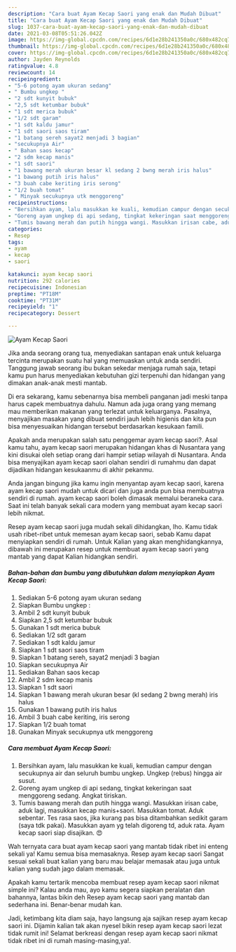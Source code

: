 ```yaml
---
description: "Cara buat Ayam Kecap Saori yang enak dan Mudah Dibuat"
title: "Cara buat Ayam Kecap Saori yang enak dan Mudah Dibuat"
slug: 1037-cara-buat-ayam-kecap-saori-yang-enak-dan-mudah-dibuat
date: 2021-03-08T05:51:26.042Z
image: https://img-global.cpcdn.com/recipes/6d1e28b241350a0c/680x482cq70/ayam-kecap-saori-foto-resep-utama.jpg
thumbnail: https://img-global.cpcdn.com/recipes/6d1e28b241350a0c/680x482cq70/ayam-kecap-saori-foto-resep-utama.jpg
cover: https://img-global.cpcdn.com/recipes/6d1e28b241350a0c/680x482cq70/ayam-kecap-saori-foto-resep-utama.jpg
author: Jayden Reynolds
ratingvalue: 4.8
reviewcount: 14
recipeingredient:
- "5-6 potong ayam ukuran sedang"
- " Bumbu ungkep "
- "2 sdt kunyit bubuk"
- "2,5 sdt ketumbar bubuk"
- "1 sdt merica bubuk"
- "1/2 sdt garam"
- "1 sdt kaldu jamur"
- "1 sdt saori saos tiram"
- "1 batang sereh sayat2 menjadi 3 bagian"
- "secukupnya Air"
- " Bahan saos kecap"
- "2 sdm kecap manis"
- "1 sdt saori"
- "1 bawang merah ukuran besar kl sedang 2 bwng merah iris halus"
- "1 bawang putih iris halus"
- "3 buah cabe keriting iris serong"
- "1/2 buah tomat"
- " Minyak secukupnya utk menggoreng"
recipeinstructions:
- "Bersihkan ayam, lalu masukkan ke kuali, kemudian campur dengan secukupnya air dan seluruh bumbu ungkep. Ungkep (rebus) hingga air susut."
- "Goreng ayam ungkep di api sedang, tingkat kekeringan saat menggoreng sedang. Angkat tiriskan."
- "Tumis bawang merah dan putih hingga wangi. Masukkan irisan cabe, aduk lagi, masukkan kecap manis+saori. Masukkan tomat. Aduk sebentar. Tes rasa saos, jika kurang pas bisa ditambahkan sedikit garam (saya tdk pakai). Masukkan ayam yg telah digoreng td, aduk rata. Ayam kecap saori siap disajikan. 😍"
categories:
- Resep
tags:
- ayam
- kecap
- saori

katakunci: ayam kecap saori 
nutrition: 292 calories
recipecuisine: Indonesian
preptime: "PT18M"
cooktime: "PT31M"
recipeyield: "1"
recipecategory: Dessert

---
```



![Ayam Kecap Saori](https://img-global.cpcdn.com/recipes/6d1e28b241350a0c/680x482cq70/ayam-kecap-saori-foto-resep-utama.jpg)

Jika anda seorang orang tua, menyediakan santapan enak untuk keluarga tercinta merupakan suatu hal yang memuaskan untuk anda sendiri. Tanggung jawab seorang ibu bukan sekedar menjaga rumah saja, tetapi kamu pun harus menyediakan kebutuhan gizi terpenuhi dan hidangan yang dimakan anak-anak mesti mantab.

Di era  sekarang, kamu sebenarnya bisa membeli panganan jadi meski tanpa harus capek membuatnya dahulu. Namun ada juga orang yang memang mau memberikan makanan yang terlezat untuk keluarganya. Pasalnya, menyajikan masakan yang dibuat sendiri jauh lebih higienis dan kita pun bisa menyesuaikan hidangan tersebut berdasarkan kesukaan famili. 



Apakah anda merupakan salah satu penggemar ayam kecap saori?. Asal kamu tahu, ayam kecap saori merupakan hidangan khas di Nusantara yang kini disukai oleh setiap orang dari hampir setiap wilayah di Nusantara. Anda bisa menyajikan ayam kecap saori olahan sendiri di rumahmu dan dapat dijadikan hidangan kesukaanmu di akhir pekanmu.

Anda jangan bingung jika kamu ingin menyantap ayam kecap saori, karena ayam kecap saori mudah untuk dicari dan juga anda pun bisa membuatnya sendiri di rumah. ayam kecap saori boleh dimasak memalui beraneka cara. Saat ini telah banyak sekali cara modern yang membuat ayam kecap saori lebih nikmat.

Resep ayam kecap saori juga mudah sekali dihidangkan, lho. Kamu tidak usah ribet-ribet untuk memesan ayam kecap saori, sebab Kamu dapat menyiapkan sendiri di rumah. Untuk Kalian yang akan menghidangkannya, dibawah ini merupakan resep untuk membuat ayam kecap saori yang mantab yang dapat Kalian hidangkan sendiri.

<!--inarticleads1-->

##### Bahan-bahan dan bumbu yang dibutuhkan dalam menyiapkan Ayam Kecap Saori:

1. Sediakan 5-6 potong ayam ukuran sedang
1. Siapkan  Bumbu ungkep :
1. Ambil 2 sdt kunyit bubuk
1. Siapkan 2,5 sdt ketumbar bubuk
1. Gunakan 1 sdt merica bubuk
1. Sediakan 1/2 sdt garam
1. Sediakan 1 sdt kaldu jamur
1. Siapkan 1 sdt saori saos tiram
1. Siapkan 1 batang sereh, sayat2 menjadi 3 bagian
1. Siapkan secukupnya Air
1. Sediakan  Bahan saos kecap
1. Ambil 2 sdm kecap manis
1. Siapkan 1 sdt saori
1. Siapkan 1 bawang merah ukuran besar (kl sedang 2 bwng merah) iris halus
1. Gunakan 1 bawang putih iris halus
1. Ambil 3 buah cabe keriting, iris serong
1. Siapkan 1/2 buah tomat
1. Gunakan  Minyak secukupnya utk menggoreng




<!--inarticleads2-->

##### Cara membuat Ayam Kecap Saori:

1. Bersihkan ayam, lalu masukkan ke kuali, kemudian campur dengan secukupnya air dan seluruh bumbu ungkep. Ungkep (rebus) hingga air susut.
1. Goreng ayam ungkep di api sedang, tingkat kekeringan saat menggoreng sedang. Angkat tiriskan.
1. Tumis bawang merah dan putih hingga wangi. Masukkan irisan cabe, aduk lagi, masukkan kecap manis+saori. Masukkan tomat. Aduk sebentar. Tes rasa saos, jika kurang pas bisa ditambahkan sedikit garam (saya tdk pakai). Masukkan ayam yg telah digoreng td, aduk rata. Ayam kecap saori siap disajikan. 😍




Wah ternyata cara buat ayam kecap saori yang mantab tidak ribet ini enteng sekali ya! Kamu semua bisa memasaknya. Resep ayam kecap saori Sangat sesuai sekali buat kalian yang baru mau belajar memasak atau juga untuk kalian yang sudah jago dalam memasak.

Apakah kamu tertarik mencoba membuat resep ayam kecap saori nikmat simple ini? Kalau anda mau, ayo kamu segera siapkan peralatan dan bahannya, lantas bikin deh Resep ayam kecap saori yang mantab dan sederhana ini. Benar-benar mudah kan. 

Jadi, ketimbang kita diam saja, hayo langsung aja sajikan resep ayam kecap saori ini. Dijamin kalian tak akan nyesel bikin resep ayam kecap saori lezat tidak rumit ini! Selamat berkreasi dengan resep ayam kecap saori nikmat tidak ribet ini di rumah masing-masing,ya!.

